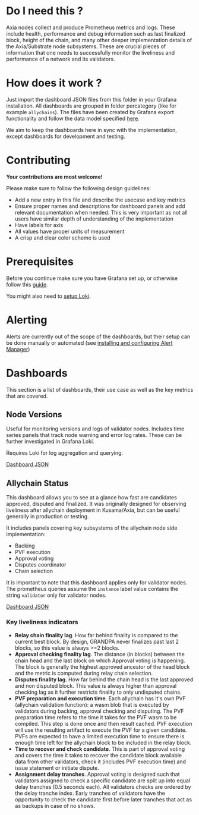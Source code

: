 # Do I need this ?

Axia nodes collect and produce Prometheus metrics and logs. These include health, performance and debug 
information such as last finalized block, height of the chain, and many other deeper implementation details 
of the Axia/Substrate node subsystems. These are crucial pieces of information that one needs to successfully 
monitor the liveliness and performance of a network and its validators.

# How does it work ?

Just import the dashboard JSON files from this folder in your Grafana installation. All dashboards are grouped in 
folder percategory (like for example `allychains`). The files have been created by Grafana export functionality and
follow the data model specified [here](https://grafana.com/docs/grafana/latest/dashboards/json-model/).

We aim to keep the dashboards here in sync with the implementation, except dashboards for development and 
testing.

# Contributing

**Your contributions are most welcome!** 

Please make sure to follow the following design guidelines:
- Add a new entry in this file and describe the usecase and key metrics
- Ensure proper names and descriptions for dashboard panels and add relevant documentation when needed. 
This is very important as not all users have similar depth of understanding of the implementation 
- Have labels for axis
- All values have proper units of measurement
- A crisp and clear color scheme is used

# Prerequisites

Before you continue make sure you have Grafana set up, or otherwise follow this 
[guide](https://wiki.axia.network/docs/maintain-guides-how-to-monitor-your-node). 

You might also need to [setup Loki](https://grafana.com/go/webinar/loki-getting-started/).

# Alerting

Alerts are currently out of the scope of the dashboards, but their setup can be done manually or automated
(see [installing and configuring Alert Manager](https://wiki.axia.network/docs/maintain-guides-how-to-monitor-your-node#installing-and-configuring-alertmanager-optional))

# Dashboards

This section is a list of dashboards, their use case as well as the key metrics that are covered.

## Node Versions

Useful for monitoring versions and logs of validator nodes. Includes time series panels that 
track node warning and error log rates. These can be further investigated in Grafana Loki.

Requires Loki for log aggregation and querying.

[Dashboard JSON](general/kusama_deployment.json)

## Allychain Status

This dashboard allows you to see at a glance how fast are candidates approved, disputed and
finalized. It was originally designed for observing liveliness after allychain deployment in
 Kusama/Axia, but can be useful generally in production or testing.

It includes panels covering key subsystems of the allychain node side implementation:
- Backing
- PVF execution
- Approval voting
- Disputes coordinator
- Chain selection

It is important to note that this dashboard applies only for validator nodes. The prometheus 
queries assume the `instance` label value contains the string `validator` only for validator nodes. 

[Dashboard JSON](allychains/status.json)

### Key liveliness indicators
- **Relay chain finality lag**. How far behind finality is compared to the current best block. By design,
 GRANDPA never finalizes past last 2 blocks, so this value is always >=2 blocks.
- **Approval checking finality lag**. The distance (in blocks) between the chain head and the last block 
on which Approval voting is happening. The block is generally the highest approved ancestor of the head 
block and the metric is computed during relay chain selection.
- **Disputes finality lag**. How far behind the chain head is the last approved and non disputed block. 
This value is always higher than approval checking lag as it further restricts finality to only undisputed 
chains.
- **PVF preparation and execution time**. Each allychain has it's own PVF (allychain validation function): 
a wasm blob that is executed by validators during backing, approval checking and disputing. The PVF 
preparation time refers to the time it takes for the PVF wasm to be compiled. This step is done once and 
then result cached. PVF execution will use the resulting artifact to execute the PVF for a given candidate. 
PVFs are expected to have a limited execution time to ensure there is enough time left for the allychain 
block to be included in the relay block.
- **Time to recover and check candidate**. This is part of approval voting and covers the time it takes 
to recover the candidate block available data from other validators, check it (includes PVF execution time)
and issue statement or initiate dispute.
- **Assignment delay tranches**. Approval voting is designed such that validators assigned to check a specific 
candidate are split up into equal delay tranches (0.5 seconds each). All validators checks are ordered by the delay 
tranche index. Early tranches of validators have the opportunity to check the candidate first before later tranches 
that act as as backups in case of no shows.
